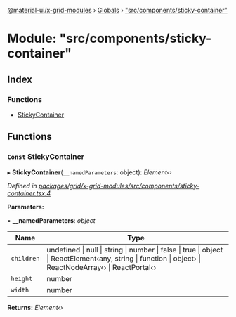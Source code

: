 [@material-ui/x-grid-modules](../README.md) › [Globals](../globals.md) › ["src/components/sticky-container"](_src_components_sticky_container_.md)

# Module: "src/components/sticky-container"

## Index

### Functions

* [StickyContainer](_src_components_sticky_container_.md#const-stickycontainer)

## Functions

### `Const` StickyContainer

▸ **StickyContainer**(`__namedParameters`: object): *Element‹›*

*Defined in [packages/grid/x-grid-modules/src/components/sticky-container.tsx:4](https://github.com/mui-org/material-ui-x/blob/a679779/packages/grid/x-grid-modules/src/components/sticky-container.tsx#L4)*

**Parameters:**

▪ **__namedParameters**: *object*

Name | Type |
------ | ------ |
`children` | undefined &#124; null &#124; string &#124; number &#124; false &#124; true &#124; object &#124; ReactElement‹any, string &#124; function &#124; object› &#124; ReactNodeArray‹› &#124; ReactPortal‹› |
`height` | number |
`width` | number |

**Returns:** *Element‹›*
